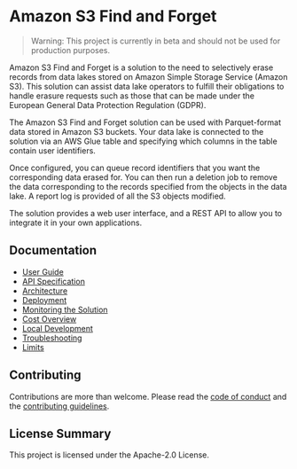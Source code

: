 Amazon S3 Find and Forget
=========================

> Warning: This project is currently in beta and should not be used for
> production purposes.

Amazon S3 Find and Forget is a solution to the need to selectively erase
records from data lakes stored on Amazon Simple Storage Service (Amazon S3).
This solution can assist data lake operators to fulfill their obligations to
handle erasure requests such as those that can be made under the European
General Data Protection Regulation (GDPR).

The Amazon S3 Find and Forget solution can be used with Parquet-format data
stored in Amazon S3 buckets. Your data lake is connected to the solution via an
AWS Glue table and specifying which columns in the table contain user
identifiers.

Once configured, you can queue record identifiers that you want the
corresponding data erased for. You can then run a deletion job to remove the
data corresponding to the records specified from the objects in the data lake.
A report log is provided of all the S3 objects modified.

The solution provides a web user interface, and a REST API to allow you to
integrate it in your own applications.

## Documentation
- [User Guide](docs/USER_GUIDE.md)
- [API Specification](docs/api/README.md)
- [Architecture](docs/ARCHITECTURE.md)
- [Deployment](docs/USER_GUIDE.md#deploying-the-solution)
- [Monitoring the Solution](docs/MONITORING.md)
- [Cost Overview](docs/COST_OVERVIEW.md)
- [Local Development](docs/LOCAL_DEVELOPMENT.md)
- [Troubleshooting](docs/TROUBLESHOOTING.md)
- [Limits](docs/LIMITS.md)

## Contributing

Contributions are more than welcome. Please read the [code of conduct](CODE_OF_CONDUCT.md) and the [contributing guidelines](CONTRIBUTING.md).

## License Summary

This project is licensed under the Apache-2.0 License.
